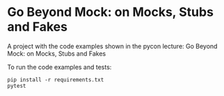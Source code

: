 # Go Beyond Mock: on Mocks, Stubs and Fakes
A project with the code examples shown in the pycon lecture: Go Beyond Mock: on Mocks, Stubs and Fakes

To run the code examples and tests:
```shell
pip install -r requirements.txt
pytest
```
